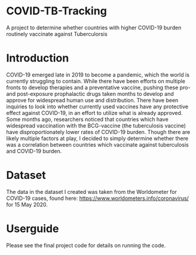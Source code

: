 # COVID-TB-Tracking
A project to determine whether countries with higher COVID-19 burden routinely vaccinate against Tuberculorsis

# Introduction
COVID-19 emerged late in 2019 to become a pandemic, which the world is currently struggling to contain. While there have been efforts on multiple fronts to develop therapies and a preventative vaccine, pushing these pro- and post-exposure prophalactic drugs taken months to develop and approve for widespread human use and distribution. There have been inquiries to look into whether currently used vaccines have any protective effect against COVID-19, in an effort to utilize what is already approved. 
Some months ago, researchers noticed that countries which have widespread vaccination with the BCG-vaccine (the tuberculosis vaccine) have disproportionately lower rates of COVID-19 burden. Though there are likely multiple factors at play, I decided to simply determine whether there was a correlation between countries which vaccinate against tuberculosis and COVID-19 burden.

# Dataset
The data in the dataset I created was taken from the Worldometer for COVID-19 cases, found here: https://www.worldometers.info/coronavirus/ for 15 May 2020.

# Userguide
Please see the final project code for details on running the code.
